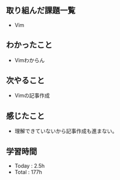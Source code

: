## 取り組んだ課題一覧
- Vim
## わかったこと
- Vimわからん
## 次やること
- Vimの記事作成
## 感じたこと
-  理解できていないから記事作成も進まない。
## 学習時間
- Today : 2.5h
- Total : 177h
